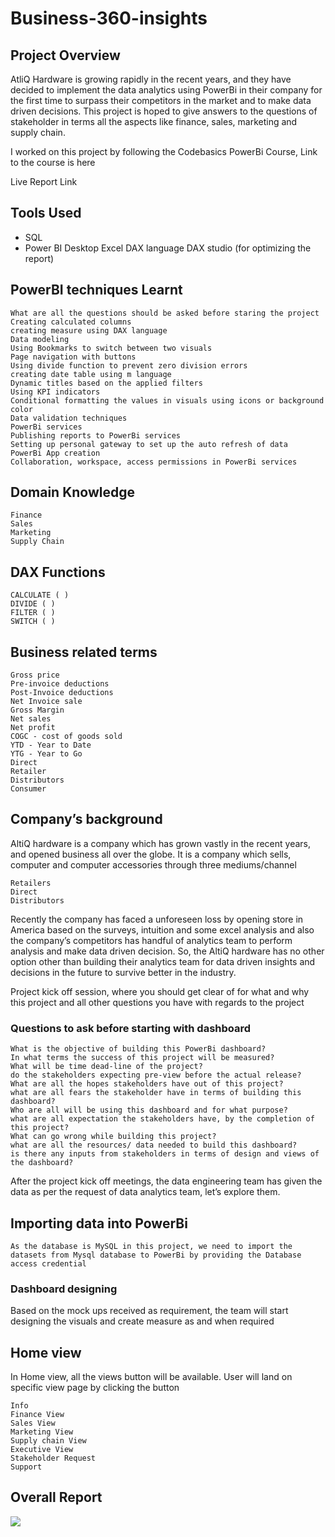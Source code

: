# Business-360-insights
## Project Overview

AtliQ Hardware is growing rapidly in the recent years, and they have decided to implement the data analytics using PowerBi in their company for the first time to surpass their competitors in the market and to make data driven decisions. This project is hoped to give answers to the questions of stakeholder in terms all the aspects like finance, sales, marketing and supply chain.

I worked on this project by following the Codebasics PowerBi Course, Link to the course is here

Live Report Link
## Tools Used

* SQL
* Power BI Desktop
Excel
DAX language
DAX studio (for optimizing the report)

## PowerBI techniques Learnt

    What are all the questions should be asked before staring the project
    Creating calculated columns
    creating measure using DAX language
    Data modeling
    Using Bookmarks to switch between two visuals
    Page navigation with buttons
    Using divide function to prevent zero division errors
    creating date table using m language
    Dynamic titles based on the applied filters
    Using KPI indicators
    Conditional formatting the values in visuals using icons or background color
    Data validation techniques
    PowerBi services
    Publishing reports to PowerBi services
    Setting up personal gateway to set up the auto refresh of data
    PowerBi App creation
    Collaboration, workspace, access permissions in PowerBi services

## Domain Knowledge

    Finance
    Sales
    Marketing
    Supply Chain

## DAX Functions

    CALCULATE ( )
    DIVIDE ( )
    FILTER ( )
    SWITCH ( )

## Business related terms

    Gross price
    Pre-invoice deductions
    Post-Invoice deductions
    Net Invoice sale
    Gross Margin
    Net sales
    Net profit
    COGC - cost of goods sold
    YTD - Year to Date
    YTG - Year to Go
    Direct
    Retailer
    Distributors
    Consumer

## Company’s background

AltiQ hardware is a company which has grown vastly in the recent years, and opened business all over the globe. It is a company which sells, computer and computer accessories through three mediums/channel

    Retailers
    Direct
    Distributors

Recently the company has faced a unforeseen loss by opening store in America based on the surveys, intuition and some excel analysis and also the company’s competitors has handful of analytics team to perform analysis and make data driven decision. So, the AltiQ hardware has no other option other than building their analytics team for data driven insights and decisions in the future to survive better in the industry.

Project kick off session, where you should get clear of for what and why this project and all other questions you have with regards to the project
### Questions to ask before starting with dashboard

    What is the objective of building this PowerBi dashboard?
    In what terms the success of this project will be measured?
    What will be time dead-line of the project?
    do the stakeholders expecting pre-view before the actual release?
    What are all the hopes stakeholders have out of this project?
    what are all fears the stakeholder have in terms of building this dashboard?
    Who are all will be using this dashboard and for what purpose?
    what are all expectation the stakeholders have, by the completion of this project?
    What can go wrong while building this project?
    what are all the resources/ data needed to build this dashboard?
    is there any inputs from stakeholders in terms of design and views of the dashboard?

After the project kick off meetings, the data engineering team has given the data as per the request of data analytics team, let’s explore them.
## Importing data into PowerBi

    As the database is MySQL in this project, we need to import the datasets from Mysql database to PowerBi by providing the Database access credential

### Dashboard designing

Based on the mock ups received as requirement, the team will start designing the visuals and create measure as and when required
## Home view

In Home view, all the views button will be available. User will land on specific view page by clicking the button

    Info
    Finance View
    Sales View
    Marketing View
    Supply chain View
    Executive View
    Stakeholder Request
    Support

## Overall Report
![](https://github.com/khamidsultan/Business-360-insights/blob/e50c79f5cb6cdb3177bb45f509c6614984886f00/Resources/Overall%20Report.gif)
